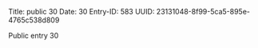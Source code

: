 Title: public 30
Date: 30
Entry-ID: 583
UUID: 23131048-8f99-5ca5-895e-4765c538d809

Public entry 30
